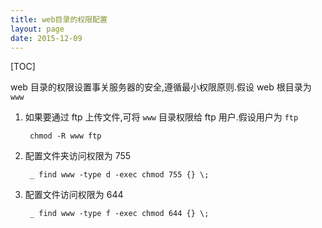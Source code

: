 ```yaml
---
title: web目录的权限配置
layout: page
date: 2015-12-09
---
```

[TOC]

web 目录的权限设置事关服务器的安全,遵循最小权限原则.假设 web 根目录为 `www`

1. 如果要通过 ftp 上传文件,可将 `www` 目录权限给 ftp 用户.假设用户为 `ftp`

        chmod -R www ftp

2. 配置文件夹访问权限为 755

        _ find www -type d -exec chmod 755 {} \;

3. 配置文件访问权限为 644

        _ find www -type f -exec chmod 644 {} \;
